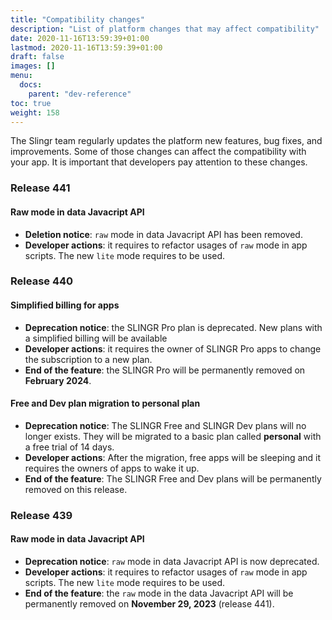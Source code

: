 ```yaml
---
title: "Compatibility changes"
description: "List of platform changes that may affect compatibility"
date: 2020-11-16T13:59:39+01:00
lastmod: 2020-11-16T13:59:39+01:00
draft: false
images: []
menu:
  docs:
    parent: "dev-reference"
toc: true
weight: 158
---
```


The Slingr team regularly updates the platform new features, bug fixes, and improvements. Some of those changes can affect the compatibility with your app.
It is important that developers pay attention to these changes.

### **Release 441**

#### Raw mode in data Javacript API

- **Deletion notice**: `raw` mode in data Javacript API has been removed.
- **Developer actions**: it requires to refactor usages of `raw` mode in app scripts. The new `lite` mode requires to be used.

### **Release 440**

#### Simplified billing for apps

- **Deprecation notice**: the SLINGR Pro plan is deprecated. New plans with a simplified billing will be available
- **Developer actions**: it requires the owner of SLINGR Pro apps to change the subscription to a new plan.
- **End of the feature**: the SLINGR Pro will be permanently removed on **February 2024**.

#### Free and Dev plan migration to personal plan

- **Deprecation notice**: The SLINGR Free and SLINGR Dev plans will no longer exists. They will be migrated to a basic plan called **personal** with a free trial of 14 days.
- **Developer actions**: After the migration, free apps will be sleeping and it requires the owners of apps to wake it up.
- **End of the feature**: The SLINGR Free and Dev plans will be permanently removed on this release.

### **Release 439**

#### Raw mode in data Javacript API

- **Deprecation notice**: `raw` mode in data Javacript API is now deprecated.
- **Developer actions**: it requires to refactor usages of `raw` mode in app scripts. The new `lite` mode requires to be used.
- **End of the feature**: the `raw` mode in the  data Javacript API will be permanently removed on **November 29, 2023** (release 441).

